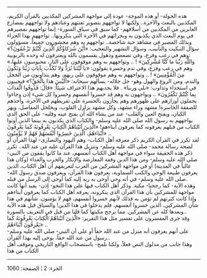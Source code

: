 ------------------------------------------------------------------------

هذه الجولة- أو هذه الموجة- عودة إلى مواجهة المشركين المكذبين بالقرآن
الكريم، المكذبين بالبعث والآخرة.. ولكنها لا تواجههم بتصوير تعنتهم
وعنادهم ولا تواجههم بمصارع الغابرين من المكذبين من أسلافهم- كما سبق في
سياق السورة- إنما تواجههم بمصيرهم في يوم البعث الذي يكذبون به وبجزائهم
في الآخرة التي ينكرونها.. تواجههم بهذا الجزاء وبذلك المصير في مشاهد حية
شاخصة.. تواجههم به وهم محشورون جميعاً، مسؤولون سؤال التبكيت والتأنيب،
وسؤال التشهير والتعجيب: «أَيْنَ شُرَكاؤُكُمُ الَّذِينَ كُنْتُمْ تَزْعُمُونَ؟» وهم في رعب
وفزع، وفي تضعضع وذهول يقسمون بالله ويعترفون له وحده بالربوبية:  
«وَاللَّهِ رَبِّنا ما كُنَّا مُشْرِكِينَ» ! .. وتواجههم به وهم موقوفون على النار،
محبوسون عليها، وهم في رعب وفزع، وفي ندم وحسرة يقولون: «يا لَيْتَنا نُرَدُّ وَلا
نُكَذِّبَ بِآياتِ رَبِّنا وَنَكُونَ مِنَ الْمُؤْمِنِينَ» ! .. وتواجههم به وهم موقوفون على
ربهم، وهم يتذاوبون من الخجل والندم، ومن الروع والهول وهو- جل جلاله-
يسألهم سبحانه: «أَلَيْسَ هذا بِالْحَقِّ؟» فيجيبون في استخذاء وتذاوب: «بلى وربنا»
. فلا يجديهم هذا الاعتراف شيئاً: «قالَ: فَذُوقُوا الْعَذابَ بِما كُنْتُمْ تَكْفُرُونَ» ..
ويواجهون به وهم قد خسروا أنفسهم وخسروا كل شيء إذن وجاءوا يحملون أوزارهم
على ظهورهم وهم يجأرون بالحسرة على تفريطهم في الآخرة، وأخذهم للصفقة
الخاسرة! مشهد وراء مشهد، وكل مشهد يزلزل القلوب، ويخلخل المفاصل، ويهز
الكيان، ويفتح العين والقلب- عند من يشاء الله أن يفتح عينه وقلبه- على
الحق الذي يواجههم به رسول الله صلى الله عليه وسلم- والكتاب الذي يكذبون
به بينما الذين أوتوا الكتاب من قبلهم يعرفونه كما يعرفون أبناءهم! «الَّذِينَ
آتَيْناهُمُ الْكِتابَ يَعْرِفُونَهُ كَما يَعْرِفُونَ أَبْناءَهُمُ، الَّذِينَ خَسِرُوا أَنْفُسَهُمْ فَهُمْ لا
يُؤْمِنُونَ» ..  
لقد تكرر في القرآن الكريم ذكر معرفة أهل الكتاب- وهم اليهود والنصارى-
لهذا القرآن أو لصحة رسالة محمد- صلى الله عليه وسلم- وتنزيل هذا القرآن
عليه من عند الله.. تكرر ذكر هذه الحقيقة سواء في مواجهة أهل الكتاب
أنفسهم، عند ما كانوا يقفون من النبي- صلى الله عليه وسلم- ومن هذا الدين
وقفة المعارضة والإنكار والحرب والعداء (وكان هذا غالباً في المدينة) أو في
مواجهة المشركين من العرب لتعريفهم أن أهل الكتاب، الذين يعرفون طبيعة
الوحي والكتب السماوية، يعرفون هذا القرآن، ويعرفون صدق رسول الله- صلى
الله عليه وسلم- في أنه وحي أوحى به ربه إليه كما أوحى إلى الرسل من
قبله.  
وهذه الآية- كما رجحنا- مكية. وذكر أهل الكتاب فيها على هذا النحو- إذن-
يفيد أنها كانت مواجهة للمشركين بأن هذا القرآن الذي ينكرونه، يعرفه أهل
الكتاب كما يعرفون أبناءهم وإذا كانت كثرتهم لم تؤمن به فذلك لأنهم خسروا
أنفسهم، فهم لا يؤمنون. شأنهم في هذا شأن المشركين، الذين خسروا أنفسهم،
فلم يدخلوا في هذا الدين! والسياق قبل هذه الآية وبعدها كله عن المشركين.
مما يرجح مكيتها كما قلنا من قبل في التعريف بالسورة..  
وقد جرى المفسرون على تفسير مثل هذا التقرير: «الَّذِينَ آتَيْناهُمُ الْكِتابَ
يَعْرِفُونَهُ كَما يَعْرِفُونَ أَبْناءَهُمُ» ..  
على أنهم يعرفون أنه منزل من عند الله حقاً أو على أن النبي- صلى الله عليه
وسلم- رسول من عند الله حقاً، يوحى إليه بهذا القرآن..  
وهذا جانب من مدلول النص فعلاً، ولكنا نلمح- باستصحاب الواقع التاريخي وموقف
أهل الكتاب من هذا

------------------------------------------------------------------------

الجزء: 2 ¦ الصفحة: 1060
